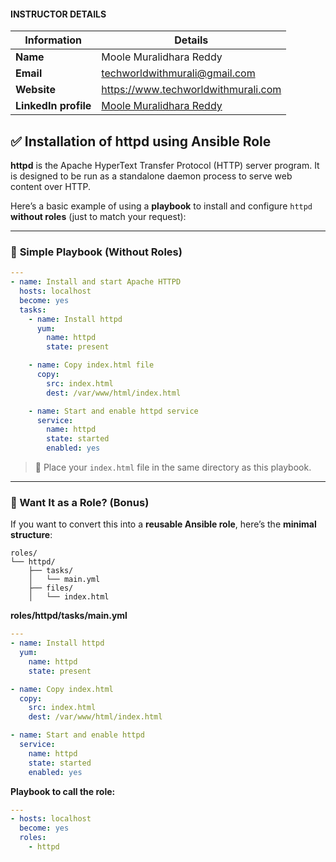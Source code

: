#### INSTRUCTOR DETAILS

|  Information             | Details                                                                      |
|----------------------    |------------------------------------------------------------------------------|
| **Name**                 | Moole Muralidhara Reddy                                                      |
| **Email**                | techworldwithmurali@gmail.com                                                |
| **Website**              | https://www.techworldwithmurali.com               |
| **LinkedIn profile**     | [Moole Muralidhara Reddy](https://www.linkedin.com/in/moole-muralidhara-reddy) |

## ✅ **Installation of httpd using Ansible Role**

**httpd** is the Apache HyperText Transfer Protocol (HTTP) server program. It is designed to be run as a standalone daemon process to serve web content over HTTP.

Here’s a basic example of using a **playbook** to install and configure `httpd` **without roles** (just to match your request):

---

### 🔧 **Simple Playbook (Without Roles)**

```yaml
---
- name: Install and start Apache HTTPD
  hosts: localhost
  become: yes
  tasks:
    - name: Install httpd
      yum:
        name: httpd
        state: present

    - name: Copy index.html file
      copy:
        src: index.html
        dest: /var/www/html/index.html

    - name: Start and enable httpd service
      service:
        name: httpd
        state: started
        enabled: yes
```

> 📝 Place your `index.html` file in the same directory as this playbook.

---

### 📁 Want It as a Role? (Bonus)

If you want to convert this into a **reusable Ansible role**, here’s the **minimal structure**:

```
roles/
└── httpd/
    ├── tasks/
    │   └── main.yml
    ├── files/
    │   └── index.html
```

**roles/httpd/tasks/main.yml**

```yaml
---
- name: Install httpd
  yum:
    name: httpd
    state: present

- name: Copy index.html
  copy:
    src: index.html
    dest: /var/www/html/index.html

- name: Start and enable httpd
  service:
    name: httpd
    state: started
    enabled: yes
```

**Playbook to call the role:**

```yaml
---
- hosts: localhost
  become: yes
  roles:
    - httpd
```
